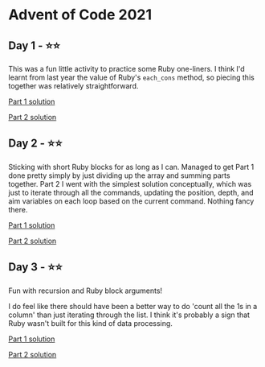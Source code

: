 # Advent of Code 2021

## Day 1 - ⭐⭐
This was a fun little activity to practice some Ruby one-liners. I think I'd learnt from last year the value of Ruby's `each_cons` method, so piecing this together was relatively straightforward.

[Part 1 solution](https://github.com/alexpech12/advent-of-code-2021/blob/0dfe73a37ec85bea63c449138abfa81b698491ab/day1/part1.rb)

[Part 2 solution](https://github.com/alexpech12/advent-of-code-2021/blob/0dfe73a37ec85bea63c449138abfa81b698491ab/day1/part2.rb)

## Day 2 - ⭐⭐
Sticking with short Ruby blocks for as long as I can. Managed to get Part 1 done pretty simply by just dividing up the array and summing parts together. Part 2 I went with the simplest solution conceptually, which was just to iterate through all the commands, updating the position, depth, and aim variables on each loop based on the current command. Nothing fancy there.

[Part 1 solution](https://github.com/alexpech12/advent-of-code-2021/blob/96e200c8f37da24c085f0ae562550666ee66225c/day2/part1.rb)

[Part 2 solution](https://github.com/alexpech12/advent-of-code-2021/blob/96e200c8f37da24c085f0ae562550666ee66225c/day2/part2.rb)

## Day 3 - ⭐⭐
Fun with recursion and Ruby block arguments!

I do feel like there should have been a better way to do 'count all the 1s in a column' than just iterating through the list. I think it's probably a sign that Ruby wasn't built for this kind of data processing.

[Part 1 solution](https://github.com/alexpech12/advent-of-code-2021/blob/f616883fbf6ab217bf6d1bc0943a3a75637d81a0/day3/part1.rb)

[Part 2 solution](https://github.com/alexpech12/advent-of-code-2021/blob/f616883fbf6ab217bf6d1bc0943a3a75637d81a0/day3/part2.rb)
